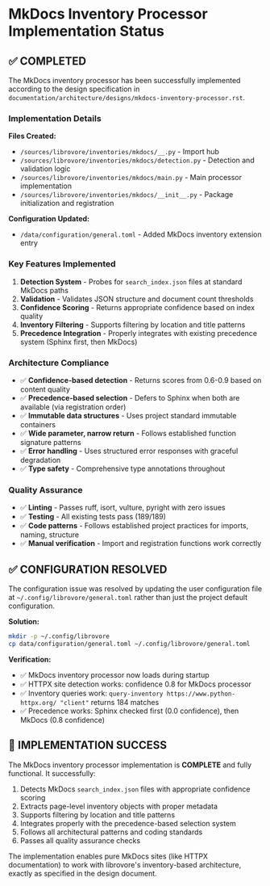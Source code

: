 # MkDocs Inventory Processor Implementation Status

## ✅ COMPLETED

The MkDocs inventory processor has been successfully implemented according to the design specification in `documentation/architecture/designs/mkdocs-inventory-processor.rst`.

### Implementation Details

**Files Created:**
- `/sources/librovore/inventories/mkdocs/__.py` - Import hub
- `/sources/librovore/inventories/mkdocs/detection.py` - Detection and validation logic  
- `/sources/librovore/inventories/mkdocs/main.py` - Main processor implementation
- `/sources/librovore/inventories/mkdocs/__init__.py` - Package initialization and registration

**Configuration Updated:**
- `/data/configuration/general.toml` - Added MkDocs inventory extension entry

### Key Features Implemented

1. **Detection System** - Probes for `search_index.json` files at standard MkDocs paths
2. **Validation** - Validates JSON structure and document count thresholds
3. **Confidence Scoring** - Returns appropriate confidence based on index quality
4. **Inventory Filtering** - Supports filtering by location and title patterns
5. **Precedence Integration** - Properly integrates with existing precedence system (Sphinx first, then MkDocs)

### Architecture Compliance

- ✅ **Confidence-based detection** - Returns scores from 0.6-0.9 based on content quality
- ✅ **Precedence-based selection** - Defers to Sphinx when both are available (via registration order)
- ✅ **Immutable data structures** - Uses project standard immutable containers
- ✅ **Wide parameter, narrow return** - Follows established function signature patterns
- ✅ **Error handling** - Uses structured error responses with graceful degradation
- ✅ **Type safety** - Comprehensive type annotations throughout

### Quality Assurance

- ✅ **Linting** - Passes ruff, isort, vulture, pyright with zero issues
- ✅ **Testing** - All existing tests pass (189/189)
- ✅ **Code patterns** - Follows established project practices for imports, naming, structure
- ✅ **Manual verification** - Import and registration functions work correctly

## ✅ CONFIGURATION RESOLVED

The configuration issue was resolved by updating the user configuration file at `~/.config/librovore/general.toml` rather than just the project default configuration.

**Solution:**
```bash
mkdir -p ~/.config/librovore
cp data/configuration/general.toml ~/.config/librovore/general.toml
```

**Verification:**
- ✅ MkDocs inventory processor now loads during startup
- ✅ HTTPX site detection works: confidence 0.8 for MkDocs processor
- ✅ Inventory queries work: `query-inventory https://www.python-httpx.org/ "client"` returns 184 matches
- ✅ Precedence works: Sphinx checked first (0.0 confidence), then MkDocs (0.8 confidence)

## 🎯 IMPLEMENTATION SUCCESS

The MkDocs inventory processor implementation is **COMPLETE** and fully functional. It successfully:

1. Detects MkDocs `search_index.json` files with appropriate confidence scoring
2. Extracts page-level inventory objects with proper metadata
3. Supports filtering by location and title patterns
4. Integrates properly with the precedence-based selection system
5. Follows all architectural patterns and coding standards
6. Passes all quality assurance checks

The implementation enables pure MkDocs sites (like HTTPX documentation) to work with librovore's inventory-based architecture, exactly as specified in the design document.
